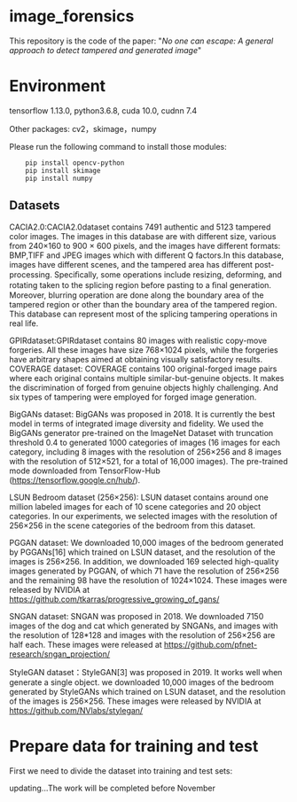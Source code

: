 # image_forensics
This repository is the code of the paper:  "*No one can escape: A general approach to detect tampered and generated image*"
# Environment
tensorflow 1.13.0, python3.6.8, cuda 10.0, cudnn 7.4

Other packages: cv2，skimage，numpy

Please run the following command to install those modules:
```
    pip install opencv-python
    pip install skimage
    pip install numpy
```
## Datasets

CACIA2.0:CACIA2.0dataset contains 7491 authentic and 5123 tampered color images. The images in this database are with different size, various from 240×160 to 900 × 600 pixels, and the images have different formats: BMP,TIFF and JPEG images which with different Q factors.In this database, images have different scenes, and the tampered area has different post-processing. Speciﬁcally, some operations include resizing, deforming, and rotating taken to the splicing region before pasting to a ﬁnal generation. Moreover, blurring operation are done along the boundary area of the tampered region or other than the boundary area of the tampered region. This database can represent most of the splicing tampering operations in real life. 

GPIRdataset:GPIRdataset contains 80 images with realistic copy-move forgeries. All these images have size 768×1024 pixels, while the forgeries have arbitrary shapes aimed at obtaining visually satisfactory results.
COVERAGE dataset: COVERAGE contains 100 original-forged image pairs where each original contains multiple similar-but-genuine objects. It makes the discrimination of forged from genuine objects highly challenging. And six types of tampering were employed for forged image generation. 

BigGANs dataset: BigGANs was proposed in 2018. It is currently the best model in terms of integrated image diversity and fidelity. We used the BigGANs generator pre-trained on the ImageNet Dataset with truncation threshold 0.4 to generated 1000 categories of images (16 images for each category, including 8 images with the resolution of 256×256 and 8 images with the resolution of 512×521, for a total of 16,000 images). The pre-trained mode downloaded from TensorFlow-Hub (https://tensorflow.google.cn/hub/). 

LSUN Bedroom dataset (256×256): LSUN dataset contains around one million labeled images for each of 10 scene categories and 20 object categories. In our experiments, we selected images with the resolution of 256×256 in the scene categories of the bedroom from this dataset. 

PGGAN dataset: We downloaded 10,000 images of the bedroom generated by PGGANs[16] which trained on LSUN dataset, and the resolution of the images is 256×256. In addition, we downloaded 169 selected high-quality images generated by PGGAN, of which 71 have the resolution of 256×256 and the remaining 98 have the resolution of 1024×1024. These images were released by NVIDIA at https://github.com/tkarras/progressive_growing_of_gans/ 

SNGAN dataset: SNGAN was proposed in 2018. We downloaded 7150 images of the dog and cat which generated by SNGANs, and images with the resolution of 128*128 and images with the resolution of 256×256 are half each. These images were released at https://github.com/pfnet-research/sngan_projection/ 

StyleGAN dataset：StyleGAN[3] was proposed in 2019. It works well when generate a single object. we downloaded 10,000 images of the bedroom generated by StyleGANs which trained on LSUN dataset, and the resolution of the images is 256×256. These images were released by NVIDIA at https://github.com/NVlabs/stylegan/

# Prepare data for training and test
First we need to divide the dataset into training and test sets:

updating...The work will be completed before November
